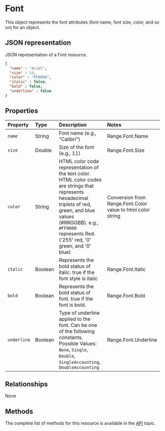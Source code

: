 # Font

This object represents the font attributes (font name, font size, color, and so on) for an object. 

## JSON representation

JSON representation of a Font resource.

<!-- { "blockType": "resource", "@odata.type": "ChartFont" } -->
```json
{
  "name" : "Ariel", 
  "size" : 14,
  "color" : "FF0000",
  "italic" : false,
  "bold" : false,
  "underline" : false 
}
```


## Properties
| Property         | Type    |Description|Notes |
|:-----------------|:--------|:----------|:-----|
|`name`|String|Font name (e.g., "Calibri")|Range.Font.Name|
|`size`|Double|Size of the font (e.g., 11)|Range.Font.Size|
|`color`|String|HTML color code representation of the text color. HTML color codes are strings that represents hexadecimal triplets of red, green, and blue values (#RRGGBB). e.g., `#FF0000` represents Red. ('255' red, '0' green, and '0' blue) |Conversion from Range.Font.Color value to html color string|
|`italic`|Boolean|Represents the bold status of italic. true if the font style is italic|Range.Font.Italic|
|`bold`|Boolean|Represents the bold status of font. true if the font is bold. |Range.Font.Bold|
|`underline`|Boolean|Type of underline applied to the font. Can be one of the following constants. Possible Values: `None`, `Single`, `Double`, `SingleAccounting`, `DoubleAccounting`|Range.Font.Underline|

## Relationships
None

## Methods

The complete list of methods for this resource is available in
the [API](../README.md) topic.
